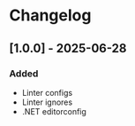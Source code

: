 # Changelog

## [1.0.0] - 2025-06-28

### Added

- Linter configs
- Linter ignores
- .NET editorconfig
